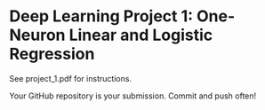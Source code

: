 # Deep Learning Project 1: One-Neuron Linear and Logistic Regression

See project_1.pdf for instructions.

Your GitHub repository is your submission. Commit and push often!
